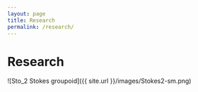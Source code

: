 ```yaml
---
layout: page
title: Research
permalink: /research/
---
```


# Research

![Sto_2 Stokes groupoid]({{ site.url }}/images/Stokes2-sm.png)